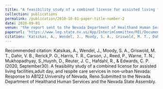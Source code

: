 ```yaml
---
title: "A feasibility study of a combined license for assisted living facilities, adult day, and respite care services in non-urban Nevada: Response to AB122"
collection: publications
permalink: /publication/2010-10-01-paper-title-number-2
date: 2020-09-01
venue: 'the report sent to the Nevada Department of Healthand Human Services and the Nevada State Assembly'
paperurl: 'https://www.leg.state.nv.us/App/InterimCommittee/REL/Document/16648'
citation: 'Katsikas, A., Wendel, J., Moody, S. A., Griswold, M. T., Dahir, V. B., Rerick,P. O., Harris, T. R., Carson, J., Reed, P., Warne, T. N., Mukhopadhyay, S.,Huynh, D., Reuter, J. C., Hafdahl, R., & Edwards, C. P. (2020, September30).  A feasibility study of a combined license for assisted living facilities,adult day, and respite care services in non-urban Nevada: Response to AB122. University of Nevada, Reno. Submitted to the Nevada Department of Healthand Human Services and the Nevada State Assembly.'
---
```

Recommended citation: Katsikas, A., Wendel, J., Moody, S. A., Griswold, M. T., Dahir, V. B., Rerick,P. O., Harris, T. R., Carson, J., Reed, P., Warne, T. N., Mukhopadhyay, S.,Huynh, D., Reuter, J. C., Hafdahl, R., & Edwards, C. P. (2020, September30).  A feasibility study of a combined license for assisted living facilities,adult day, and respite care services in non-urban Nevada: Response to AB122.University of Nevada, Reno.Submitted to the Nevada Department of Healthand Human Services and the Nevada State Assembly.
